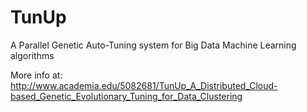 TunUp
=====

A Parallel Genetic Auto-Tuning system for Big Data Machine Learning algorithms

More info at: http://www.academia.edu/5082681/TunUp_A_Distributed_Cloud-based_Genetic_Evolutionary_Tuning_for_Data_Clustering
